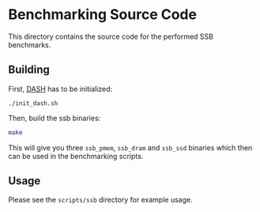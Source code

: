# Benchmarking Source Code

This directory contains the source code for the performed SSB benchmarks.

## Building

First, [DASH](https://github.com/baotonglu/dash) has to be initialized:
```
./init_dash.sh
```
Then, build the ssb binaries:
```sh
make
```

This will give you three `ssb_pmem`, `ssb_dram` and `ssb_ssd` binaries which then can be used in the benchmarking scripts.

## Usage

Please see the `scripts/ssb` directory for example usage.

